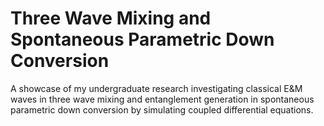 # Three Wave Mixing and Spontaneous Parametric Down Conversion
A showcase of my undergraduate research investigating classical E&amp;M waves in three wave mixing and entanglement generation in spontaneous parametric down conversion by simulating coupled differential equations.

